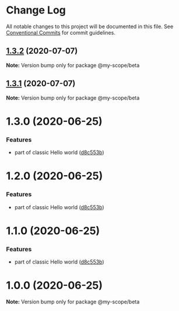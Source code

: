 # Change Log

All notable changes to this project will be documented in this file.
See [Conventional Commits](https://conventionalcommits.org) for commit guidelines.

## [1.3.2](https://github.com/Everettss/lerna-conventional-commits-example/compare/@my-scope/beta@1.3.1...@my-scope/beta@1.3.2) (2020-07-07)

**Note:** Version bump only for package @my-scope/beta





## [1.3.1](https://github.com/Everettss/lerna-conventional-commits-example/compare/@my-scope/beta@1.3.0...@my-scope/beta@1.3.1) (2020-07-07)

**Note:** Version bump only for package @my-scope/beta





# 1.3.0 (2020-06-25)


### Features

* part of classic Hello world ([d8c553b](https://github.com/Everettss/lerna-conventional-commits-example/commit/d8c553b2869b8a1f786c5cd0eae9b32f84bf75f5))





# 1.2.0 (2020-06-25)


### Features

* part of classic Hello world ([d8c553b](https://github.com/Everettss/lerna-conventional-commits-example/commit/d8c553b2869b8a1f786c5cd0eae9b32f84bf75f5))





# 1.1.0 (2020-06-25)


### Features

* part of classic Hello world ([d8c553b](https://github.com/Everettss/lerna-conventional-commits-example/commit/d8c553b2869b8a1f786c5cd0eae9b32f84bf75f5))





<a name="1.0.0"></a>
# 1.0.0 (2020-06-25)




**Note:** Version bump only for package @my-scope/beta
